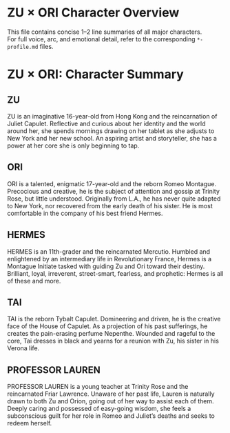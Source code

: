 # ZU × ORI Character Overview

This file contains concise 1–2 line summaries of all major characters.  
For full voice, arc, and emotional detail, refer to the corresponding `*-profile.md` files.


# ZU × ORI: Character Summary

## ZU  
ZU is an imaginative 16-year-old from Hong Kong and the reincarnation of Juliet Capulet. Reflective and curious about her identity and the world around her, she spends mornings drawing on her tablet as she adjusts to New York and her new school. An aspiring artist and storyteller, she has a power at her core she is only beginning to tap.

## ORI  
ORI is a talented, enigmatic 17-year-old and the reborn Romeo Montague. Precocious and creative, he is the subject of attention and gossip at Trinity Rose, but little understood. Originally from L.A., he has never quite adapted to New York, nor recovered from the early death of his sister. He is most comfortable in the company of his best friend Hermes.

## HERMES  
HERMES is an 11th-grader and the reincarnated Mercutio. Humbled and enlightened by an intermediary life in Revolutionary France, Hermes is a Montague Initiate tasked with guiding Zu and Ori toward their destiny. Brilliant, loyal, irreverent, street-smart, fearless, and prophetic: Hermes is all of these and more.

## TAI  
TAI is the reborn Tybalt Capulet. Domineering and driven, he is the creative face of the House of Capulet. As a projection of his past sufferings, he creates the pain-erasing perfume Nepenthe. Wounded and rageful to the core, Tai dresses in black and yearns for a reunion with Zu, his sister in his Verona life.

## PROFESSOR LAUREN  
PROFESSOR LAUREN is a young teacher at Trinity Rose and the reincarnated Friar Lawrence. Unaware of her past life, Lauren is naturally drawn to both Zu and Orion, going out of her way to assist each of them. Deeply caring and possessed of easy-going wisdom, she feels a subconscious guilt for her role in Romeo and Juliet’s deaths and seeks to redeem herself.
